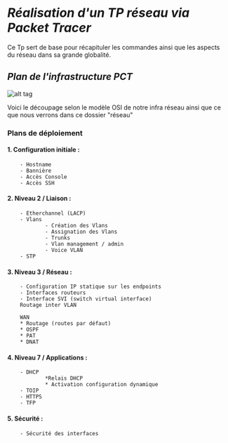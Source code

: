 # ***Réalisation d'un TP réseau via Packet Tracer***

Ce Tp sert de base pour récapituler les commandes ainsi que les aspects du réseau dans sa grande globalité.

## *Plan de l'infrastructure PCT*

![alt tag](https://github.com/NicolasW-7/AIS-Brief-et-TIPS/blob/main/R%C3%A9seau/Screenshots/INFRA.png)

Voici le découpage selon le modèle OSI de notre infra réseau ainsi que ce que nous verrons dans ce dossier "réseau"

### Plans de déploiement 

#### 1. Configuration initiale :

        - Hostname
        - Bannière
        - Accès Console
        - Accès SSH

#### 2. Niveau 2 / Liaison :

        - Etherchannel (LACP)
        - Vlans
                - Création des Vlans
                - Assignation des Vlans
                - Trunks
                - Vlan management / admin
                - Voice VLAN
        - STP

#### 3. Niveau 3 / Réseau :

        - Configuration IP statique sur les endpoints 
        - Interfaces routeurs
        - Interface SVI (switch virtual interface)
        Routage inter VLAN

        WAN 
        * Routage (routes par défaut)
        * OSPF
        * PAT
        * DNAT

#### 4. Niveau 7 / Applications :

        - DHCP
                *Relais DHCP
                * Activation configuration dynamique
        - TOIP
        - HTTPS
        - TFP

#### 5. Sécurité :

        - Sécurité des interfaces
